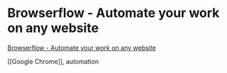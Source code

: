 # Browserflow - Automate your work on any website
[Browserflow - Automate your work on any website](https://browserflow.app/)

[[Google Chrome]], automation

<!-- #utility -->

<!-- {BearID:0A40F89F-903C-40C5-848E-7A68BD7E763F-8144-000002664C607062} -->
